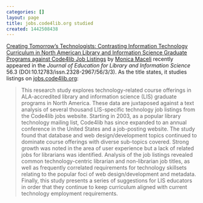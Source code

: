 ```yaml
---
categories: []
layout: page
title: jobs.code4lib.org studied
created: 1442508438
---
```

[Creating Tomorrow’s Technologists: Contrasting Information Technology Curriculum in North American Library and Information Science Graduate Programs against Code4lib Job Listings](http://monicamaceli.com/sites/default/files/pdf/Maceli_JELIS_2015.pdf) by [Monica Maceli](http://monicamaceli.com/) recently appeared in the *Journal of Education for Library and Information Science* 56.3 (DOI:10.12783/issn.2328-2967/56/3/3). As the title states, it studies listings on [jobs.code4lib.org](http://jobs.code4lib.org/):

> This research study explores technology-related course offerings in ALA-accredited library and information science (LIS) graduate programs in North America. These data are juxtaposed against a text analysis of several thousand LIS-specific technology job listings from the Code4lib jobs website. Starting in 2003, as a popular library technology mailing list, Code4lib has since expanded to an annual conference in the United States and a job-posting website. The study found that database and web design/development topics continued to dominate course offerings with diverse sub-topics covered. Strong growth was noted in the area of user experience but a lack of related jobs for librarians  was  identified.  Analysis  of  the  job  listings  revealed  common  technology-centric librarian and non-librarian job titles, as well as frequently correlated requirements for technology skillsets relating to the popular foci of web design/development and metadata. Finally, this study presents a series of suggestions for LIS educators in order that they continue to keep curriculum aligned with current technology employment requirements. 
